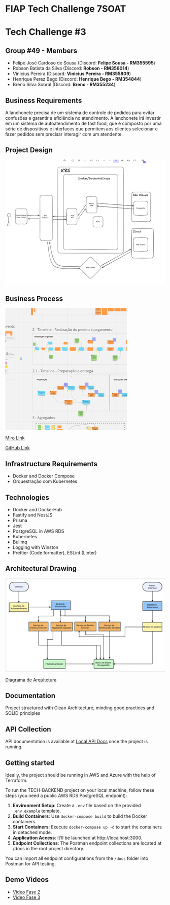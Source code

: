 # FIAP Tech Challenge 7SOAT
# Tech Challenge #3

## Group #49 - Members

- Felipe José Cardoso de Sousa (Discord: **Felipe Sousa - RM355595**)
- Robson Batista da Silva (Discord: **Robson - RM356014**)
- Vinicius Pereira (Discord: **Vinicius Pereira - RM355809**)
- Henrique Perez Bego (Discord: **Henrique Bego - RM354844**)
- Breno Silva Sobral (Discord: **Breno - RM355234**)

## Business Requirements

A lanchonete precisa de um sistema de controle de pedidos para evitar confusões e garantir a eficiência no atendimento. A lanchonete irá investir em um sistema de autoatendimento de fast food, que é composto por uma série de dispositivos e interfaces que permitem aos clientes selecionar e fazer pedidos sem precisar interagir com um atendente.

## Project Design

![Thumbnail of Business Process achieved through Event Storming in Miro](terraform-architecture.png)

## Business Process 

![Thumbnail of Business Process achieved through Event Storming in Miro](thumbnail.png)

[Miro Link](https://miro.com/app/board/uXjVKVo2egw=/)

[GitHub Link](https://github.com/TechChallenge-BFHRV/tech-clean-arch)

## Infrastructure Requirements 

- Docker and Docker Compose
- Orquestração com Kubernetes

## Technologies
- Docker and DockerHub
- Fastify and NestJS
- Prisma
- Jest
- PostgreSQL in AWS RDS
- Kubernetes
- Bullmq
- Logging with Winston
- Prettier (Code formatter), ESLint (Linter)

## Architectural Drawing

![Thumbnail of Business Process achieved through Event Storming in Miro](architecture-diagram.png)

[Diagrama de Arquitetura](https://boardmix.com/app/share/CAE.CMeILiABKhBUeKNWQzzjVi9r4H6er7h7MAZAAQ/KVN6mY%EF%BC%8C)

## Documentation

Project structured with Clean Architecture, minding good practices and SOLID principles

## API Collection

API documentation is available at [Local API Docs](http://localhost:3000/docs) once the project is running.

## Getting started

Ideally, the project should be running in AWS and Azure with the help of Terraform.

To run the TECH-BACKEND project on your local machine, follow these steps (you need a public AWS RDS PostgreSQL endpoint):

1. **Environment Setup**: Create a `.env` file based on the provided `.env.example` template.
3. **Build Containers**: Use `docker-compose build` to build the Docker containers.
4. **Start Containers**: Execute `docker-compose up -d` to start the containers in detached mode.
6. **Application Access**: It’ll be launched at http://localhost:3000.
7. **Endpoint Collections**: The Postman endpoint collections are located at /docs in the root project directory.

You can import all endpoint configurations from the `/docs` folder into Postman for API testing.

## Demo Videos

- [Vídeo Fase 2](https://vimeo.com/992555215?share=copy)
- [Vídeo Fase 3](https://drive.google.com/drive/folders/1HwQPyS4O-nf2JKiHMG9BpDswYYKz_pte?usp=drive_link)